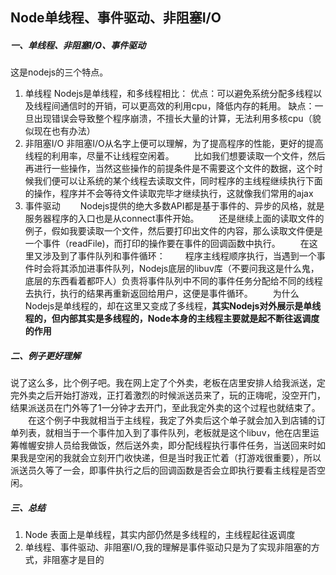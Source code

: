 ## Node单线程、事件驱动、非阻塞I/O

##### 一、单线程、非阻塞I/O、事件驱动

这是nodejs的三个特点。

1. 单线程
    Nodejs是单线程，和多线程相比：
    优点：可以避免系统分配多线程以及线程间通信时的开销，可以更高效的利用cpu，降低内存的耗用。
    缺点：一旦出现错误会导致整个程序崩溃，不擅长大量的计算，无法利用多核cpu（貌似现在也有办法）
2. 非阻塞I/O
    非阻塞I/O从名字上便可以理解，为了提高程序的性能，更好的提高线程的利用率，尽量不让线程空闲着。
    　　比如我们想要读取一个文件，然后再进行一些操作，当然这些操作的前提条件是不需要这个文件的数据，这个时候我们便可以让系统的某个线程去读取文件，同时程序的主线程继续执行下面的操作，程序并不会等待文件读取完毕才继续执行，这就像我们常用的ajax
3. 事件驱动
    　　Nodejs提供的绝大多数API都是基于事件的、异步的风格，就是服务器程序的入口也是从connect事件开始。
    　　还是继续上面的读取文件的例子，假如我要读取一个文件，然后要打印出文件的内容，那么读取文件便是一个事件（readFile)，而打印的操作要在事件的回调函数中执行。
    　　在这里又涉及到了事件队列和事件循环：
    　　程序主线程顺序执行，当遇到一个事件时会将其添加进事件队列，Nodejs底层的libuv库（不要问我这是什么鬼，底层的东西看着都吓人）负责将事件队列中不同的事件任务分配给不同的线程去执行，执行的结果再重新返回给用户，这便是事件循环。
    　　为什么Nodejs是单线程的，却在这里又变成了多线程，**其实Nodejs对外展示是单线程的，但内部其实是多线程的，Node本身的主线程主要就是起不断往返调度的作用** 

##### 二、例子更好理解

说了这么多，比个例子吧。我在网上定了个外卖，老板在店里安排人给我派送，定完外卖之后开始打游戏，正打着激烈的时候派送员来了，玩的正嗨呢，没空开门，结果派送员在门外等了1一分钟才去开门，至此我定外卖的这个过程也就结束了。
 　　在这个例子中我就相当于主线程，我定了外卖后这个单子就会加入到店铺的订单列表，就相当于一个事件加入到了事件队列，老板就是这个libuv，他在店里运筹帷幄安排人员给我做饭，然后送外卖，即分配线程执行事件任务，当送回来时如果我是空闲的我就会立刻开门收快递，但是当时我正忙着（打游戏很重要），所以派送员久等了一会，即事件执行之后的回调函数是否会立即执行要看主线程是否空闲。

##### 三、总结

1. Node 表面上是单线程，其实内部仍然是多线程的，主线程起往返调度
2. 单线程、事件驱动、非阻塞I/O,我的理解是事件驱动只是为了实现非阻塞的方式，非阻塞才是目的